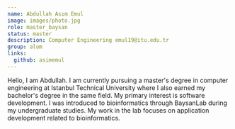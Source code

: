 ```yaml
---
name: Abdullah Asım Emul
image: images/photo.jpg
role: master_baysan
status: master
description: Computer Engineering emul19@itu.edu.tr
group: alum
links:
  github: asimemul
---
```


Hello, I am Abdullah. I am currently pursuing a master's degree in computer engineering at Istanbul Technical University where I also earned my bachelor's degree in the same field. My primary interest is software development. I was introduced to bioinformatics through BaysanLab during my undergraduate studies. My work in the lab focuses on application development related to bioinformatics.
